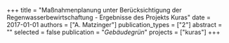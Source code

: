 +++
title = "Maßnahmenplanung unter Berücksichtigung der Regenwasserbewirtschaftung - Ergebnisse des Projekts Kuras"
date = 2017-01-01
authors = ["A. Matzinger"]
publication_types = ["2"]
abstract = ""
selected = false
publication = "*Gebäudegrün*"
projects = ["kuras"]
+++

